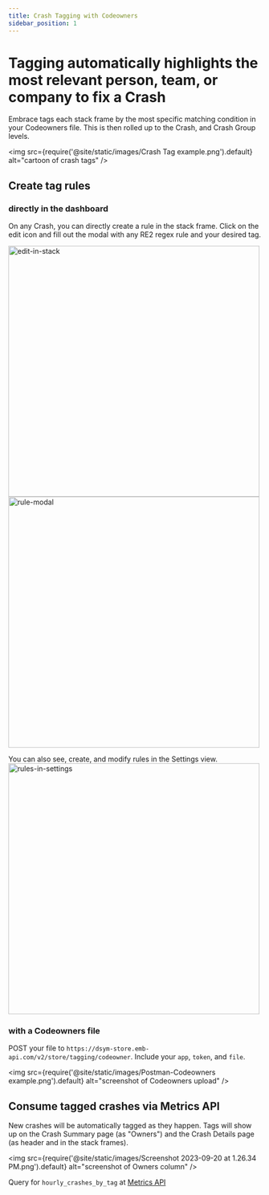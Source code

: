 ```yaml
---
title: Crash Tagging with Codeowners
sidebar_position: 1
---
```


# Tagging automatically highlights the most relevant person, team, or company to fix a Crash

Embrace tags each stack frame by the most specific matching condition in your Codeowners file.  This is then rolled up to the Crash, and Crash Group levels.

<img src={require('@site/static/images/Crash Tag example.png').default} alt="cartoon of crash tags" />

## Create tag rules

### directly in the dashboard
On any Crash, you can directly create a rule in the stack frame.  Click on the edit icon and fill out the modal with any RE2 regex rule and your desired tag.

<img src="https://github.com/embrace-io/embrace-docs/assets/4923780/dae75c84-1cd9-4233-933d-fbabb6877594" alt="edit-in-stack" width="500px"/>

<img src="https://github.com/embrace-io/embrace-docs/assets/4923780/b4e51364-eec3-4800-ae8c-43e8f2201384" alt="rule-modal" width="500px"/>


You can also see, create, and modify rules in the Settings view.
<img src="https://github.com/embrace-io/embrace-docs/assets/4923780/7206f399-2519-4c6d-8fc2-156fa710f2c5" alt="rules-in-settings" width="500px"/>


### with a Codeowners file

POST your file to `https://dsym-store.emb-api.com/v2/store/tagging/codeowner`.  Include your `app`, `token`, and `file`.

<img src={require('@site/static/images/Postman-Codeowners example.png').default} alt="screenshot of Codeowners upload" />

## Consume tagged crashes via Metrics API

New crashes will be automatically tagged as they happen.  Tags will show up on the Crash Summary page (as "Owners") and the Crash Details page (as header and in the stack frames).

<img src={require('@site/static/images/Screenshot 2023-09-20 at 1.26.34 PM.png').default} alt="screenshot of Owners column" />

Query for `hourly_crashes_by_tag` at [Metrics API](/embrace-api/code_samples)
